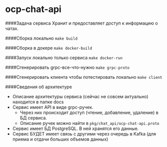 # ocp-chat-api

####Задача сервиса
Хранит и предоставляет доступ к информацию о чатах.

####Сборка локально
`make build`

####Сборка в докере
`make docker-build`

####Запуск локально только сервиса
`make docker-run`

####Сгенерировать grpc-все-что-нужно
`make grpc-proto`

####Сгенерировать клиента чтобы потестировать локально
`make client`

####Сведения об архитектуре
* Описание архитектуры сервиса (сейчас не совсем актуально) находится в папке docs
* Сервис имеет API в виде grpc-ручек. 
  * Через них происходит доступ (чтение, добавление, удаление) в БД сервиса.
  * Описание ручек можно найти в ``pkg/chat_api/ocp-chat-api.proto``
* Сервис имеет БД PostgreSQL. В ней хранятся его данные.
* Сервис БУДЕТ имеет связь с другими через очередь в Kafka (для приема и отдачи больших объемов данных)

